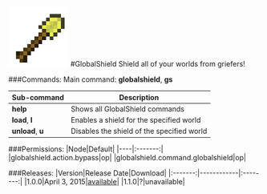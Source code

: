 ![GlobalShield](images/icon.png)
#GlobalShield
Shield all of your worlds from griefers!

###Commands:
Main command: **globalshield**, **gs**

|Sub-command|Description|
|-----------|-----------|
|**help**|Shows all GlobalShield commands|
|**load**, **l**|Enables a shield for the specified world|
|**unload**, **u**|Disables the shield of the specified world|

###Permissions:
|Node|Default|
|----|:-------:|
|globalshield.action.bypass|op|
|globalshield.command.globalshield|op|

###Releases:
|Version|Release Date|Download|
|:-------:|------------|:--------:|
|1.0.0|April 3, 2015|[available](http://forums.pocketmine.net/plugins/globalshield.1086/download?version=2034)|
|1.1.0|?|unavailable|